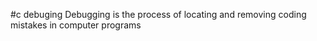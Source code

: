 #c debuging
 Debugging is the process of locating and removing coding mistakes in computer programs
